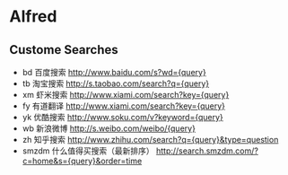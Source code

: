 # Alfred
## Custome Searches
* bd 百度搜索 http://www.baidu.com/s?wd={query}
* tb 淘宝搜索 http://s.taobao.com/search?q={query}
* xm 虾米搜索 http://www.xiami.com/search?key={query}
* fy 有道翻译 http://www.xiami.com/search?key={query}
* yk 优酷搜索 http://www.soku.com/v?keyword={query}
* wb 新浪微博 http://s.weibo.com/weibo/{query}
* zh 知乎搜索 http://www.zhihu.com/search?q={query}&type=question
* smzdm 什么值得买搜索（最新排序） http://search.smzdm.com/?c=home&s={query}&order=time 
